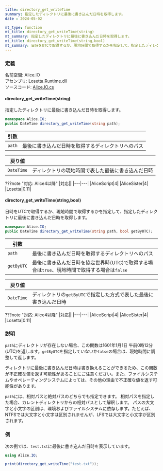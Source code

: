 ```yaml
---
title: directory_get_writeTime
summary: 指定したディレクトリに最後に書き込んだ日時を取得します。
date : 2024-05-02

mt_type: function
mt_title: directory_get_writeTime(string)
mt_summary: 指定したディレクトリに最後に書き込んだ日時を取得します。
mt_title: directory_get_writeTime(string,bool)
mt_summary: 日時をUTCで取得するか、現地時間で取得するかを指定して、指定したディレクトリに最後に書き込んだ日時を取得します。
---
```


### 定義
名前空間: Alice.IO<br/>
アセンブリ: Losetta.Runtime.dll<br/>
ソースコード: [Alice.IO.cs](https://github.com/WSOFT-Project/Losetta/blob/master/Losetta.Runtime/Alice.IO.cs)

#### directory_get_writeTime(string)



指定したディレクトリに最後に書き込んだ日時を取得します。

```cs title="AliceScript"
namespace Alice.IO;
public DateTime directory_get_writeTime(string path);
```

|引数| |
|-|-|
|`path`|最後に書き込んだ日時を取得するディレクトリへのパス|

|戻り値| |
|-|-|
|`DateTime`|ディレクトリの現地時間で表した最後に書き込んだ日時|

???note "対応: Alice4以降"
    |対応||
    |---|---|
    |AliceScript|4|
    |AliceSister|4|
    |Losetta|0.11|

#### directory_get_writeTime(string,bool)



日時をUTCで取得するか、現地時間で取得するかを指定して、指定したディレクトリに最後に書き込んだ日時を取得します。

```cs title="AliceScript"
namespace Alice.IO;
public DateTime directory_get_writeTime(string path, bool getByUTC);
```

|引数| |
|-|-|
|`path`|最後に書き込んだ日時を取得するディレクトリへのパス|
|`getByUTC`|最後に書き込んだ日時を協定世界時(UTC)で取得する場合は`true`、現地時間で取得する場合は`false`|

|戻り値| |
|-|-|
|`DateTime`|ディレクトリの`getByUTC`で指定した方式で表した最後に書き込んだ日時|

???note "対応: Alice4以降"
    |対応||
    |---|---|
    |AliceScript|4|
    |AliceSister|4|
    |Losetta|0.11|

### 説明

`path`にディレクトリが存在しない場合、この関数は1601年1月1日 午前0時12分(UTC)を返します。`getByUTC`を指定していないか`false`の場合は、現地時間に調整して返します。

ディレクトリに最後に書き込んだ日時は書き換えることができるため、この関数が不正確な値を返す可能性があることにご注意ください。また、ファイルシステムやオペレーティングシステムによっては、その他の理由で不正確な値を返す可能性があります。

`path`には、相対パスと絶対パスのどちらでも指定できます。
相対パスを指定した場合、カレントディレクトリからの相対パスとして解釈します。
パスの大文字と小文字の区別は、環境およびファイルシステムに依存します。たとえば、NTFSでは大文字と小文字は区別されませんが、LFSでは大文字と小文字が区別されます。

### 例
次の例では、`test.txt`に最後に書き込んだ日時を表示しています。

```cs title="AliceScript"
using Alice.IO;

print(directory_get_writeTime("test.txt"));
```
